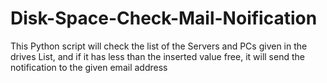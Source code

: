 # Disk-Space-Check-Mail-Noification
This Python script will check the list of the Servers and PCs given in the drives List, and if it has less than the inserted value free, it will send the notification to the given email address
